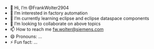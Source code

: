 - 👋 Hi, I’m @FrankWolter2904
- 👀 I’m interested in factory automation
- 🌱 I’m currently learning eclipse and eclipse dataspace components
- 💞️ I’m looking to collaborate on above topics
- 📫 How to reach me fw.wolter@siemens.com
- 😄 Pronouns: ...
- ⚡ Fun fact: ...

<!---
FrankWolter2904/FrankWolter2904 is a ✨ special ✨ repository because its `README.md` (this file) appears on your GitHub profile.
You can click the Preview link to take a look at your changes.
--->
